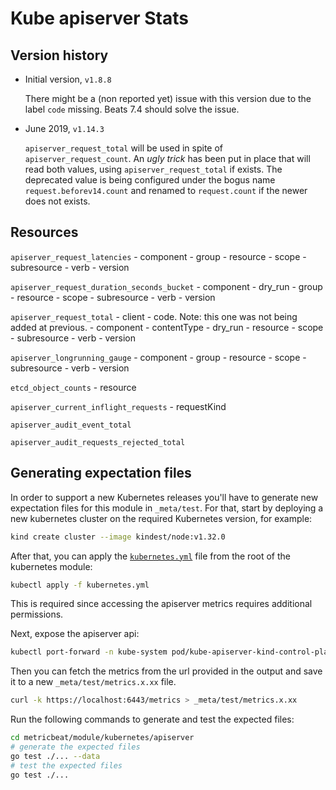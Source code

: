 # Kube apiserver Stats

## Version history

- Initial version, `v1.8.8`

    There might be a (non reported yet) issue with this version due to the label `code` missing.
    Beats 7.4 should solve the issue.

- June 2019, `v1.14.3`

    `apiserver_request_total` will be used in spite of `apiserver_request_count`.
    An _ugly trick_ has been put in place that will read both values, using `apiserver_request_total` if exists. The deprecated value is being configured under the bogus name `request.beforev14.count` and renamed to `request.count` if the newer does not exists.

## Resources

`apiserver_request_latencies`
    - component
    - group
    - resource
    - scope
    - subresource
    - verb
    - version

`apiserver_request_duration_seconds_bucket`
    - component
    - dry_run
    - group
    - resource
    - scope
    - subresource
    - verb
    - version

`apiserver_request_total`
    - client
    - code. Note: this one was not being added at previous.
    - component
    - contentType
    - dry_run
    - resource
    - scope
    - subresource
    - verb
    - version

`apiserver_longrunning_gauge`
    - component
    - group
    - resource
    - scope
    - subresource
    - verb
    - version

`etcd_object_counts`
    - resource

`apiserver_current_inflight_requests`
    - requestKind

`apiserver_audit_event_total`

`apiserver_audit_requests_rejected_total`

## Generating expectation files

In order to support a new Kubernetes releases you'll have to generate new expectation files for this module in `_meta/test`. For that, start by deploying a new kubernetes cluster on the required Kubernetes version, for example:

```bash
kind create cluster --image kindest/node:v1.32.0
```

After that, you can apply the [`kubernetes.yml`](https://github.com/elastic/beats/blob/main/metricbeat/module/kubernetes/kubernetes.yml) file from the root of the kubernetes module:

```bash
kubectl apply -f kubernetes.yml
```

This is required since accessing the apiserver metrics requires additional permissions.

Next, expose the apiserver api:

```bash
kubectl port-forward -n kube-system pod/kube-apiserver-kind-control-plane 6443
```

Then you can fetch the metrics from the url provided in the output and save it to a new `_meta/test/metrics.x.xx` file.

```bash
curl -k https://localhost:6443/metrics > _meta/test/metrics.x.xx
```

Run the following commands to generate and test the expected files:

```bash
cd metricbeat/module/kubernetes/apiserver
# generate the expected files
go test ./... --data
# test the expected files
go test ./...
```
